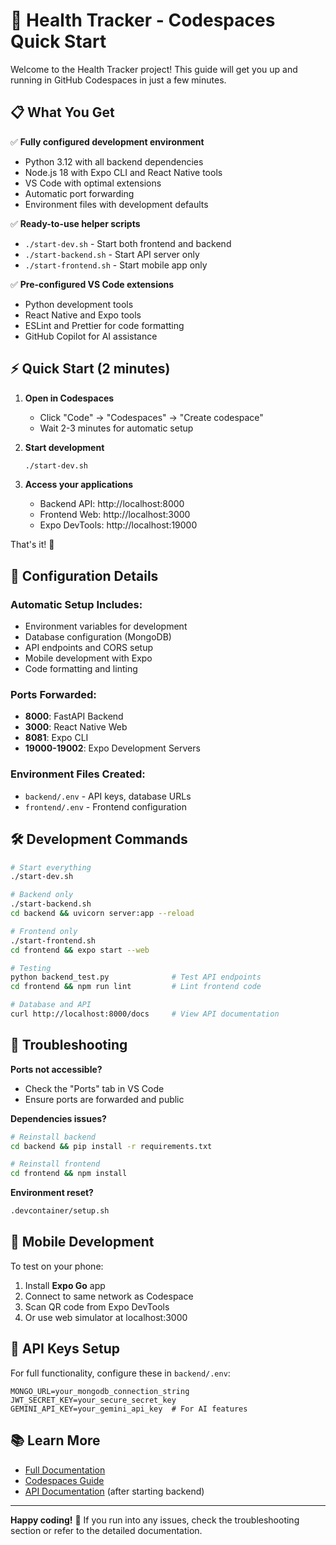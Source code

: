 # 🚀 Health Tracker - Codespaces Quick Start

Welcome to the Health Tracker project! This guide will get you up and running in GitHub Codespaces in just a few minutes.

## 📋 What You Get

✅ **Fully configured development environment**
- Python 3.12 with all backend dependencies
- Node.js 18 with Expo CLI and React Native tools
- VS Code with optimal extensions
- Automatic port forwarding
- Environment files with development defaults

✅ **Ready-to-use helper scripts**
- `./start-dev.sh` - Start both frontend and backend
- `./start-backend.sh` - Start API server only
- `./start-frontend.sh` - Start mobile app only

✅ **Pre-configured VS Code extensions**
- Python development tools
- React Native and Expo tools
- ESLint and Prettier for code formatting
- GitHub Copilot for AI assistance

## ⚡ Quick Start (2 minutes)

1. **Open in Codespaces**
   - Click "Code" → "Codespaces" → "Create codespace"
   - Wait 2-3 minutes for automatic setup

2. **Start development**
   ```bash
   ./start-dev.sh
   ```

3. **Access your applications**
   - Backend API: http://localhost:8000
   - Frontend Web: http://localhost:3000  
   - Expo DevTools: http://localhost:19000

That's it! 🎉

## 🔧 Configuration Details

### Automatic Setup Includes:
- Environment variables for development
- Database configuration (MongoDB)
- API endpoints and CORS setup
- Mobile development with Expo
- Code formatting and linting

### Ports Forwarded:
- **8000**: FastAPI Backend
- **3000**: React Native Web
- **8081**: Expo CLI
- **19000-19002**: Expo Development Servers

### Environment Files Created:
- `backend/.env` - API keys, database URLs
- `frontend/.env` - Frontend configuration

## 🛠️ Development Commands

```bash
# Start everything
./start-dev.sh

# Backend only
./start-backend.sh
cd backend && uvicorn server:app --reload

# Frontend only  
./start-frontend.sh
cd frontend && expo start --web

# Testing
python backend_test.py              # Test API endpoints
cd frontend && npm run lint         # Lint frontend code

# Database and API
curl http://localhost:8000/docs     # View API documentation
```

## 🐛 Troubleshooting

**Ports not accessible?**
- Check the "Ports" tab in VS Code
- Ensure ports are forwarded and public

**Dependencies issues?**
```bash
# Reinstall backend
cd backend && pip install -r requirements.txt

# Reinstall frontend  
cd frontend && npm install
```

**Environment reset?**
```bash
.devcontainer/setup.sh
```

## 📱 Mobile Development

To test on your phone:
1. Install **Expo Go** app
2. Connect to same network as Codespace
3. Scan QR code from Expo DevTools
4. Or use web simulator at localhost:3000

## 🔑 API Keys Setup

For full functionality, configure these in `backend/.env`:
```env
MONGO_URL=your_mongodb_connection_string
JWT_SECRET_KEY=your_secure_secret_key
GEMINI_API_KEY=your_gemini_api_key  # For AI features
```

## 📚 Learn More

- [Full Documentation](README.md)
- [Codespaces Guide](.devcontainer/README.md)
- [API Documentation](http://localhost:8000/docs) (after starting backend)

---

**Happy coding!** 🎯 If you run into any issues, check the troubleshooting section or refer to the detailed documentation.